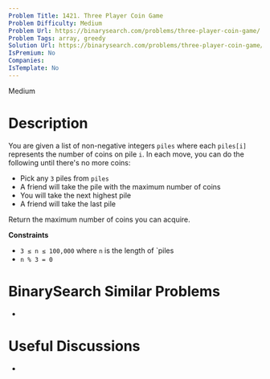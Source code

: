 ```yaml
---
Problem Title: 1421. Three Player Coin Game
Problem Difficulty: Medium
Problem Url: https://binarysearch.com/problems/three-player-coin-game/
Problem Tags: array, greedy
Solution Url: https://binarysearch.com/problems/three-player-coin-game/solutions/
IsPremium: No
Companies: 
IsTemplate: No
---
```


<span style="color: ;">Medium</span>

# Description

You are given a list of non-negative integers `piles` where each `piles[i]` represents the number of coins on pile `i`. In each move, you can do the following until there's no more coins:

- Pick any `3` piles from `piles`
- A friend will take the pile with the maximum number of coins
- You will take the next highest pile
- A friend will take the last pile

Return the maximum number of coins you can acquire.

**Constraints**
- `3 ≤ n ≤ 100,000` where `n` is the length of `piles
- `n % 3 = 0`

# BinarySearch Similar Problems

- []()

# Useful Discussions

- []()

